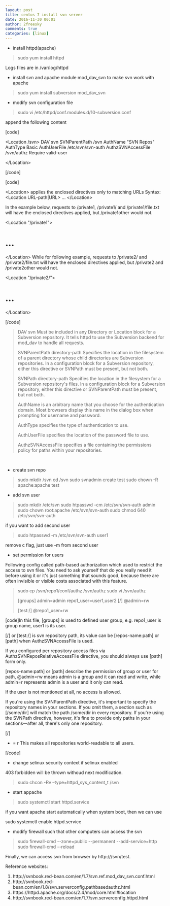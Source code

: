 ```yaml
---
layout: post
title: centos 7 install svn server
date: 2016-11-30 00:01
author: 2freesky
comments: true
categories: [linux]
---
```

<ul>
	<li>install httpd(apache)</li>
</ul>
<blockquote>sudo yum install httpd</blockquote>
Logs files are in /var/log/httpd
<ul>
	<li>install svn and apache module mod_dav_svn to make svn work with apache</li>
</ul>
<blockquote>sudo yum install subversion mod_dav_svn</blockquote>
<ul>
	<li>modify svn configuration file</li>
</ul>
<blockquote>sudo vi /etc/httpd/conf.modules.d/10-subversion.conf</blockquote>
append the following content

[code]

&lt;Location /svn&gt;
DAV svn
SVNParentPath /svn
AuthName &quot;SVN Repos&quot;
AuthType Basic
AuthUserFile /etc/svn/svn-auth
AuthzSVNAccessFile /svn/authz
Require valid-user

&lt;/Location&gt;

[/code]

[code]

&lt;Location&gt; applies the enclosed directives only to matching URLs
Syntax: &lt;Location URL-path|URL&gt; ... &lt;/Location&gt;

In the example below, requests to /private1, /private1/ and /private1/file.txt will have the enclosed directives applied, but /private1other would not.

&lt;Location &quot;/private1&quot;&gt;
# ...
&lt;/Location&gt;
While for following example, requests to /private2/ and /private2/file.txt will have the enclosed directives applied, but /private2 and /private2other would not.

&lt;Location &quot;/private2/&quot;&gt;
# ...
&lt;/Location&gt;

[/code]
<blockquote>DAV svn
Must be included in any Directory or Location block for a Subversion repository. It tells httpd to use the Subversion backend for mod_dav to handle all requests.

SVNParentPath directory-path
Specifies the location in the filesystem of a parent directory whose child directories are Subversion repositories. In a configuration block for a Subversion repository, either this directive or SVNPath must be present, but not both.

SVNPath directory-path
Specifies the location in the filesystem for a Subversion repository's files. In a configuration block for a Subversion repository, either this directive or SVNParentPath must be present, but not both.

AuthName is an arbitrary name that you choose for the authentication domain. Most browsers display this name in the dialog box when prompting for username and password.

AuthType specifies the type of authentication to use.

AuthUserFile specifies the location of the password file to use.

AuthzSVNAccessFile specifies a file containing the permissions policy for paths within your repositories.</blockquote>
&nbsp;
<ul>
	<li>create svn repo</li>
</ul>
<blockquote>sudo mkdir /svn
cd /svn
sudo svnadmin create test
sudo chown -R apache:apache test</blockquote>
<ul>
	<li>add svn user</li>
</ul>
<blockquote>sudo mkdir /etc/svn
sudo htpasswd -cm /etc/svn/svn-auth admin
sudo chown root:apache /etc/svn/svn-auth
sudo chmod 640 /etc/svn/svn-auth</blockquote>
if you want to add second user
<blockquote>sudo htpasswd -m /etc/svn/svn-auth user1</blockquote>
remove c flag, just use -m from second user
<ul>
	<li>set permission for users</li>
</ul>
Following config called path-based authorization which used to restrict the access to svn files. You need to ask yourself that do you really need it before using it or it's just something that sounds good, because there are often invisible or visible costs associated with this feature.
<blockquote>sudo cp /svn/repo1/conf/authz /svn/authz
sudo vi /svn/authz

[groups]
admin=admin
repo1_user=user1,user2
[/]
@admin=rw

[test:/]
@repo1_user=rw</blockquote>
[code]In this file, [groups] is used to defined user group, e.g. repo1_user is group name, user1 is its user.

[/] or [test:/] is svn repository path, its value can be [repos-name:path] or [path] when AuthzSVNAccessFile is used.

If you configured per repository access files via AuthzSVNReposRelativeAccessFile directive, you should always use [path] form only.

[repos-name:path] or [path] describe the permission of group or user for path, @admin=rw means admin is a group and it can read and write, while admin=r represents admin is a user and it only can read.

If the user is not mentioned at all, no access is allowed.

If you're using the SVNParentPath directive, it's important to specify the repository names in your sections. If you omit them, a section such as [/some/dir] will match the path /some/dir in every repository. If you're using the SVNPath directive, however, it's fine to provide only paths in your sections—after all, there's only one repository.

[/]
* = r
This makes all repositories world-readable to all users.

[/code]
<ul>
	<li>change selinux security context if selinux enabled</li>
</ul>
403 forbidden will be thrown withoud next modification.
<blockquote>sudo chcon -Rv –type=httpd_sys_content_t /svn</blockquote>
<ul>
	<li>start appache</li>
</ul>
<blockquote>sudo systemctl start httpd.service</blockquote>
if you want apache start automatically when system boot, then we can use

sudo systemctl enable httpd.service
<ul>
	<li>modify firewall such that other computers can access the svn</li>
</ul>
<blockquote>sudo firewall-cmd --zone=public --permanent --add-service=http
sudo firewall-cmd --reload</blockquote>
Finally, we can access svn from browser by http:///svn/test.

Reference websites:
<ol>
	<li>http://svnbook.red-bean.com/en/1.7/svn.ref.mod_dav_svn.conf.html</li>
	<li>http://svnbook.red-bean.com/en/1.8/svn.serverconfig.pathbasedauthz.html</li>
	<li>https://httpd.apache.org/docs/2.4/mod/core.html#location</li>
	<li>http://svnbook.red-bean.com/en/1.7/svn.serverconfig.httpd.html</li>
</ol>
